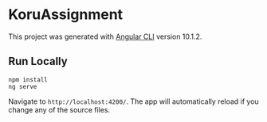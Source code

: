 # KoruAssignment

This project was generated with [Angular CLI](https://github.com/angular/angular-cli) version 10.1.2.

## Run Locally

```
npm install
ng serve
```
Navigate to `http://localhost:4200/`. The app will automatically reload if you change any of the source files.

